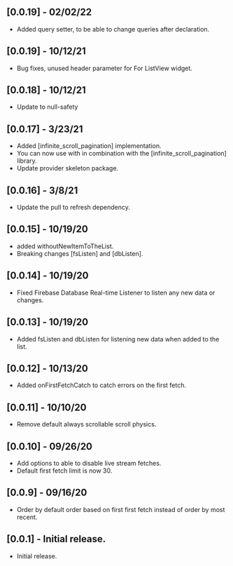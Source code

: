 ## [0.0.19] - 02/02/22

- Added query setter, to be able to change
  queries after declaration.

## [0.0.19] - 10/12/21

- Bug fixes, unused header parameter for For ListView widget.

## [0.0.18] - 10/12/21

- Update to null-safety

## [0.0.17] - 3/23/21

- Added [infinite_scroll_pagination] implementation.
- You can now use with in combination
  with the [infinite_scroll_pagination] library.
- Update provider skeleton package.

## [0.0.16] - 3/8/21

- Update the pull to refresh dependency.

## [0.0.15] - 10/19/20

- added withoutNewItemToTheList.
- Breaking changes [fsListen] and [dbListen].

## [0.0.14] - 10/19/20

- Fixed Firebase Database Real-time
  Listener to listen any new data or changes.

## [0.0.13] - 10/19/20

- Added fsListen and dbListen for
  listening new data when added to the list.

## [0.0.12] - 10/13/20

- Added onFirstFetchCatch to catch errors
  on the first fetch.

## [0.0.11] - 10/10/20

- Remove default always
  scrollable scroll physics.

## [0.0.10] - 09/26/20

- Add options to able
  to disable live stream fetches.
- Default first fetch limit is now 30.

## [0.0.9] - 09/16/20

- Order by default order based
  on first first fetch instead of
  order by most recent.

## [0.0.1] - Initial release.

- Initial release.
